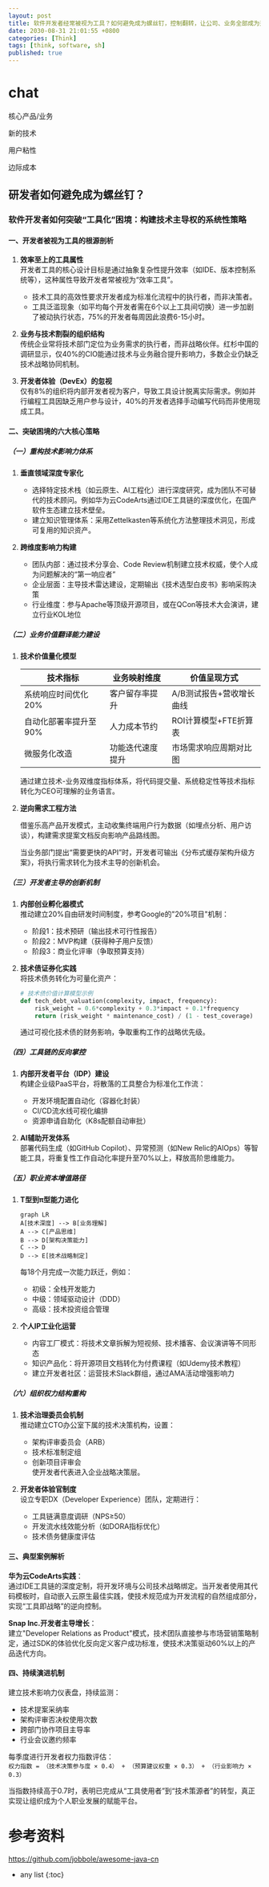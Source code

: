 ```yaml
---
layout: post
title: 软件开发者经常被视为工具？如何避免成为螺丝钉，控制翻转，让公司、业务全部成为开发者的工具？
date: 2030-08-31 21:01:55 +0800
categories: [Think]
tags: [think, software, sh]
published: true
---
```






# chat

核心产品/业务

新的技术

用户粘性

边际成本

## 研发者如何避免成为螺丝钉？

### 软件开发者如何突破“工具化”困境：构建技术主导权的系统性策略

#### 一、开发者被视为工具的根源剖析
1. **效率至上的工具属性**  
   开发者工具的核心设计目标是通过抽象复杂性提升效率（如IDE、版本控制系统等），这种属性导致开发者常被视为“效率工具”。  
   - 技术工具的高效性要求开发者成为标准化流程中的执行者，而非决策者。
   - 工具泛滥现象（如平均每个开发者需在6个以上工具间切换）进一步加剧了被动执行状态，75%的开发者每周因此浪费6-15小时。

2. **业务与技术割裂的组织结构**  
   传统企业常将技术部门定位为业务需求的执行者，而非战略伙伴。红杉中国的调研显示，仅40%的CIO能通过技术与业务融合提升影响力，多数企业仍缺乏技术战略协同机制。

3. **开发者体验（DevEx）的忽视**  
   仅有8%的组织将内部开发者视为客户，导致工具设计脱离实际需求。例如并行编程工具因缺乏用户参与设计，40%的开发者选择手动编写代码而非使用现成工具。

#### 二、突破困境的六大核心策略
##### （一）重构技术影响力体系
1. **垂直领域深度专家化**  
   - 选择特定技术栈（如云原生、AI工程化）进行深度研究，成为团队不可替代的技术顾问。例如华为云CodeArts通过IDE工具链的深度优化，在国产软件生态建立技术壁垒。
   - 建立知识管理体系：采用Zettelkasten等系统化方法整理技术洞见，形成可复用的知识资产。

2. **跨维度影响力构建**  
   - 团队内部：通过技术分享会、Code Review机制建立技术权威，使个人成为问题解决的“第一响应者”
   - 企业层面：主导技术雷达建设，定期输出《技术选型白皮书》影响采购决策
   - 行业维度：参与Apache等顶级开源项目，或在QCon等技术大会演讲，建立行业KOL地位

##### （二）业务价值翻译能力建设
1. **技术价值量化模型**  

   | 技术指标          | 业务映射维度          | 价值呈现方式          |
   |-------------------|-----------------------|-----------------------|
   | 系统响应时间优化20% | 客户留存率提升       | A/B测试报告+营收增长曲线 |
   | 自动化部署率提升至90% | 人力成本节约         | ROI计算模型+FTE折算表 |
   | 微服务化改造       | 功能迭代速度提升     | 市场需求响应周期对比图 |


   通过建立技术-业务双维度指标体系，将代码提交量、系统稳定性等技术指标转化为CEO可理解的业务语言。

2. **逆向需求工程方法**  

   借鉴乐高产品开发模式，主动收集终端用户行为数据（如埋点分析、用户访谈），构建需求提案文档反向影响产品路线图。
   
   当业务部门提出“需要更快的API”时，开发者可输出《分布式缓存架构升级方案》，将执行需求转化为技术主导的创新机会。

##### （三）开发者主导的创新机制
1. **内部创业孵化器模式**  
   推动建立20%自由研发时间制度，参考Google的"20%项目"机制：  
   - 阶段1：技术预研（输出技术可行性报告）  
   - 阶段2：MVP构建（获得种子用户反馈）  
   - 阶段3：商业化评审（争取预算支持）

2. **技术债证券化实践**  
   将技术债务转化为可量化资产：  
   ```python
   # 技术债价值计算模型示例
   def tech_debt_valuation(complexity, impact, frequency):
       risk_weight = 0.6*complexity + 0.3*impact + 0.1*frequency
       return (risk_weight * maintenance_cost) / (1 - test_coverage)
   ```

   通过可视化技术债的财务影响，争取重构工作的战略优先级。

##### （四）工具链的反向掌控
1. **内部开发者平台（IDP）建设**  
   构建企业级PaaS平台，将散落的工具整合为标准化工作流：  
   - 开发环境配置自动化（容器化封装）  
   - CI/CD流水线可视化编排  
   - 资源申请自助化（K8s配额自动审批）

2. **AI辅助开发体系**  
   部署代码生成（如GitHub Copilot）、异常预测（如New Relic的AIOps）等智能工具，将重复性工作自动化率提升至70%以上，释放高阶思维能力。

##### （五）职业资本增值路径
1. **T型到π型能力进化**  
   ```mermaid
   graph LR
   A[技术深度] --> B[业务理解]
   A --> C[产品思维]
   B --> D[架构决策能力]
   C --> D
   D --> E[技术战略制定]
   ```

   每18个月完成一次能力跃迁，例如：  
   - 初级：全栈开发能力  
   - 中级：领域驱动设计（DDD）  
   - 高级：技术投资组合管理

2. **个人IP工业化运营**  
   - 内容工厂模式：将技术文章拆解为短视频、技术播客、会议演讲等不同形态  
   - 知识产品化：将开源项目文档转化为付费课程（如Udemy技术教程）  
   - 建立开发者社区：运营技术Slack群组，通过AMA活动增强影响力

##### （六）组织权力结构重构
1. **技术治理委员会机制**  
   推动建立CTO办公室下属的技术决策机构，设置：  
   - 架构评审委员会（ARB）  
   - 技术标准制定组  
   - 创新项目评审会  
   使开发者代表进入企业战略决策层。

2. **开发者体验官制度**  
   设立专职DX（Developer Experience）团队，定期进行：  
   - 工具链满意度调研（NPS≥50）  
   - 开发流水线效能分析（如DORA指标优化）  
   - 技术债务健康度评估

#### 三、典型案例解析
**华为云CodeArts实践**：  
通过IDE工具链的深度定制，将开发环境与公司技术战略绑定。当开发者使用其代码模板时，自动嵌入云原生最佳实践，使技术规范成为开发流程的自然组成部分，实现“工具即战略”的逆向控制。

**Snap Inc.开发者主导增长**：  
建立"Developer Relations as Product"模式，技术团队直接参与市场营销策略制定，通过SDK的体验优化反向定义客户成功标准，使技术决策驱动60%以上的产品迭代方向。

#### 四、持续演进机制
建立技术影响力仪表盘，持续监测：  
- 技术提案采纳率  
- 架构评审否决权使用次数  
- 跨部门协作项目主导率  
- 行业会议邀约频率  

每季度进行开发者权力指数评估：  
`权力指数 = （技术决策参与度 × 0.4） + （预算建议权重 × 0.3） + （行业影响力 × 0.3）`

当指数持续高于0.7时，表明已完成从“工具使用者”到“技术策源者”的转型，真正实现让组织成为个人职业发展的赋能平台。


# 参考资料

https://github.com/jobbole/awesome-java-cn

* any list
{:toc}